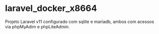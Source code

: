 # laravel_docker_x8664
Projeto Laravel v11 configurado com sqlite e mariadb, ambos com acessos via phpMyAdim e phpLiteAdmin. 
